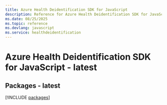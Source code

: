 ```yaml
---
title: Azure Health Deidentification SDK for JavaScript
description: Reference for Azure Health Deidentification SDK for JavaScript
ms.date: 08/25/2025
ms.topic: reference
ms.devlang: javascript
ms.service: healthdeidentification
---
```

# Azure Health Deidentification SDK for JavaScript - latest
## Packages - latest
[!INCLUDE [packages](health-deidentification-index.md)]